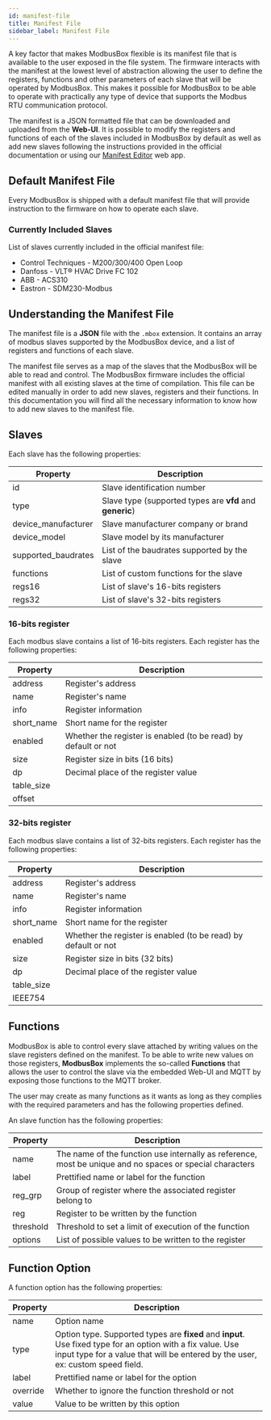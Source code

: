 ```yaml
---
id: manifest-file
title: Manifest File
sidebar_label: Manifest File
---
```


A key factor that makes ModbusBox flexible is its manifest file that is available to the user exposed in the file system. The firmware interacts with the manifest at the lowest level of abstraction allowing the user to define the registers, functions and other parameters of each slave that will be operated by ModbusBox. This makes it possible for ModbusBox to be able to operate with practically any type of device that supports the Modbus RTU communication protocol.

The manifest is a JSON formatted file that can be downloaded and uploaded from the **Web-UI**. It is possible to modify the registers and functions of each of the slaves included in ModbusBox by default as well as add new slaves following the instructions provided in the official documentation or using our [Manifest Editor](https://mbox.iotbits.net/docs/mbox.iotbits.net/manifest-editor) web app.

## Default Manifest File

Every ModbusBox is shipped with a default manifest file that will provide instruction to the firmware on how to operate each slave. 

### Currently Included  Slaves

List of slaves currently included in the official manifest file:

* Control Techniques - M200/300/400 Open Loop
* Danfoss - VLT® HVAC Drive FC 102
* ABB - ACS310
* Eastron - SDM230-Modbus

## Understanding the Manifest File

The manifest file is a **JSON** file with the `.mbox` extension. It contains an array of modbus slaves supported by the ModbusBox device, and a list of registers and functions of each slave. 

The manifest file serves as a map of the slaves that the ModbusBox will be able to read and control. The ModbusBox firmware includes the official manifest with all existing slaves at the time of compilation. This file can be edited manually in order to add new slaves, registers and their functions. In this documentation you will find all the necessary information to know how to add new slaves to the manifest file.

## Slaves

Each slave has the following properties:

| Property            | Description                                              |
| ------------------- | -------------------------------------------------------- |
| id                  | Slave identification number                              |
| type                | Slave type (supported types are **vfd** and **generic**) |
| device_manufacturer | Slave manufacturer company or brand                      |
| device_model        | Slave model by its manufacturer                          |
| supported_baudrates | List of the baudrates supported by the slave             |
| functions           | List of custom functions for the slave                   |
| regs16              | List of slave's 16-bits registers                        |
| regs32              | List of slave's 32-bits registers                        |

### 16-bits register

Each modbus slave contains a list of 16-bits registers. Each register has the following properties:

| Property   | Description                                                  |
| ---------- | ------------------------------------------------------------ |
| address    | Register's address                                           |
| name       | Register's name                                              |
| info       | Register information                                         |
| short_name | Short name for the register                                  |
| enabled    | Whether the register is enabled (to be read) by default or not |
| size       | Register size in bits (16 bits)                              |
| dp         | Decimal place of the register value                          |
| table_size |                                                              |
| offset     |                                                              |

### 32-bits register

Each modbus slave contains a list of 32-bits registers. Each register has the following properties:

| Property   | Description                                                  |
| ---------- | ------------------------------------------------------------ |
| address    | Register's address                                           |
| name       | Register's name                                              |
| info       | Register information                                         |
| short_name | Short name for the register                                  |
| enabled    | Whether the register is enabled (to be read) by default or not |
| size       | Register size in bits (32 bits)                              |
| dp         | Decimal place of the register value                          |
| table_size |                                                              |
| IEEE754    |                                                              |

## Functions

ModbusBox is able to control every slave attached by writing values on the slave registers defined on the manifest. To be able to write new values on those registers, **ModbusBox** implements the so-called **Functions** that allows the user to control the slave via the embedded Web-UI and MQTT by exposing those functions to the MQTT broker.

The user may create as many functions as it wants as long as they complies with the required parameters and has the following properties defined.

An slave function has the following properties:

| Property  | Description                                                  |
| --------- | ------------------------------------------------------------ |
| name      | The name of the function use internally as reference, most be unique and no spaces or special characters |
| label     | Prettified name or label for the function                    |
| reg_grp   | Group of register where the associated register belong to    |
| reg       | Register to be written by the function                       |
| threshold | Threshold to set a limit of execution of the function        |
| options   | List of possible values to be written to the register        |

## Function Option

A function option has the following properties:

| Property | Description                                                  |
| -------- | ------------------------------------------------------------ |
| name     | Option name                                                  |
| type     | Option type. Supported types are **fixed** and **input**. Use fixed type for an option with a fix value. Use input type for a value that will be entered by the user, ex: custom speed field. |
| label    | Prettified name or label for the option                      |
| override | Whether to ignore the function threshold or not              |
| value    | Value to be written by this option                           |

 
